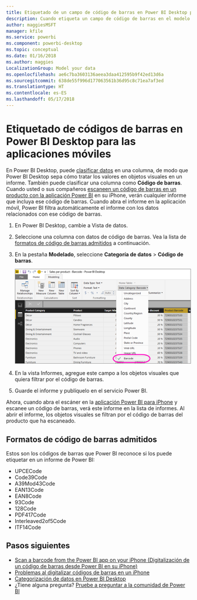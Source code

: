 ```yaml
---
title: Etiquetado de un campo de código de barras en Power BI Desktop para las aplicaciones móviles
description: Cuando etiqueta un campo de código de barras en el modelo en Power BI Desktop, puede filtrar los datos de códigos de barras automáticamente en la aplicación Power BI en su iPhone.
author: maggiesMSFT
manager: kfile
ms.service: powerbi
ms.component: powerbi-desktop
ms.topic: conceptual
ms.date: 01/16/2018
ms.author: maggies
LocalizationGroup: Model your data
ms.openlocfilehash: ae6c7ba3603136aeea3daa412595b9f42ed13d6a
ms.sourcegitcommit: 638de55f996d177063561b36d95c8c71ea7af3ed
ms.translationtype: HT
ms.contentlocale: es-ES
ms.lasthandoff: 05/17/2018
---
```

# <a name="tag-barcodes-in-power-bi-desktop-for-the-mobile-apps"></a>Etiquetado de códigos de barras en Power BI Desktop para las aplicaciones móviles
En Power BI Desktop, puede [clasificar datos](desktop-data-categorization.md) en una columna, de modo que Power BI Desktop sepa cómo tratar los valores en objetos visuales en un informe. También puede clasificar una columna como **Código de barras**. Cuando usted o sus compañeros [escaneen un código de barras en un producto con la aplicación Power BI](mobile-apps-scan-barcode-iphone.md) en su iPhone, verán cualquier informe que incluya ese código de barras. Cuando abra el informe en la aplicación móvil, Power BI filtra automáticamente el informe con los datos relacionados con ese código de barras.

1. En Power BI Desktop, cambie a Vista de datos.
2. Seleccione una columna con datos de código de barras. Vea la lista de [formatos de código de barras admitidos](#supported-barcode-formats) a continuación.
3. En la pestaña **Modelado**, seleccione **Categoría de datos** > **Código de barras**.
   
    ![Lista Categoría de datos](media/desktop-mobile-barcodes/power-bi-desktop-barcode.png)
4. En la vista Informes, agregue este campo a los objetos visuales que quiera filtrar por el código de barras.
5. Guarde el informe y publíquelo en el servicio Power BI.

Ahora, cuando abra el escáner en la [aplicación Power BI para iPhone](mobile-ios-ipad-iphone-apps.md) y escanee un código de barras, verá este informe en la lista de informes. Al abrir el informe, los objetos visuales se filtran por el código de barras del producto que ha escaneado.

## <a name="supported-barcode-formats"></a>Formatos de código de barras admitidos
Estos son los códigos de barras que Power BI reconoce si los puede etiquetar en un informe de Power BI: 

* UPCECode 
* Code39Code  
* A39Mod43Code 
* EAN13Code 
* EAN8Code  
* 93Code  
* 128Code 
* PDF417Code 
* Interleaved2of5Code 
* ITF14Code 

## <a name="next-steps"></a>Pasos siguientes
* [Scan a barcode from the Power BI app on your iPhone (Digitalización de un código de barras desde Power BI en su iPhone)](mobile-apps-scan-barcode-iphone.md)
* [Problemas al digitalizar códigos de barras en un iPhone](mobile-apps-scan-barcode-iphone.md#issues-with-scanning-a-barcode)
* [Categorización de datos en Power BI Desktop](desktop-data-categorization.md)  
* ¿Tiene alguna pregunta? [Pruebe a preguntar a la comunidad de Power BI](http://community.powerbi.com/)

